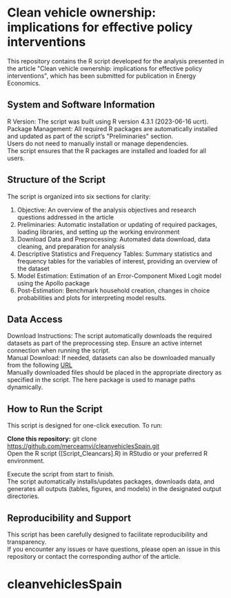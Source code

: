 # **Clean vehicle ownership: implications for effective policy interventions**
This repository contains the R script developed for the analysis presented in the article "Clean vehicle ownership: implications for effective policy interventions", which has been submitted for publication in Energy Economics.

## **System and Software Information**
R Version: The script was built using R version 4.3.1 (2023-06-16 ucrt).  
Package Management: All required R packages are automatically installed and updated as part of the script’s "Preliminaries" section.  
Users do not need to manually install or manage dependencies.  
The script ensures that the R packages are installed and loaded for all users.  

## **Structure of the Script**
The script is organized into six sections for clarity:  

1. Objective: An overview of the analysis objectives and research questions addressed in the article  
2. Preliminaries: Automatic installation or updating of required packages, loading libraries, and setting up the working environment  
3. Download Data and Preprocessing: Automated data download, data cleaning, and preparation for analysis  
4. Descriptive Statistics and Frequency Tables: Summary statistics and frequency tables for the variables of interest, providing an overview of the dataset  
5. Model Estimation: Estimation of an Error-Component Mixed Logit model using the Apollo package  
6. Post-Estimation: Benchmark household creation, changes in choice probabilities and plots for interpreting model results.  

## **Data Access**
Download Instructions: The script automatically downloads the required datasets as part of the preprocessing step. Ensure an active internet connection when running the script.  
Manual Download: If needed, datasets can also be downloaded manually from the following [URL](https://www.ine.es/dyngs/INEbase/es/operacion.htm?c=Estadistica_C&cid=1254736177092&menu=ultiDatos&idp=1254735572981)  
Manually downloaded files should be placed in the appropriate directory as specified in the script. The here package is used to manage paths dynamically.  

## **How to Run the Script**
This script is designed for one-click execution. To run:  

**Clone this repository:**
git clone https://github.com/merceamvi/cleanvehiclesSpain.git  
Open the R script ([Script_Cleancars].R) in RStudio or your preferred R environment.  

Execute the script from start to finish.   
The script automatically installs/updates packages, downloads data, and generates all outputs (tables, figures, and models) in the designated output directories.  

## **Reproducibility and Support**
This script has been carefully designed to facilitate reproducibility and transparency.   
If you encounter any issues or have questions, please open an issue in this repository or contact the corresponding author of the article.   




# cleanvehiclesSpain

